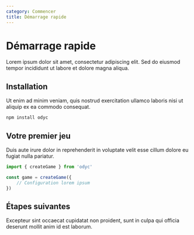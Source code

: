 ```yaml
---
category: Commencer
title: Démarrage rapide
---
```


# Démarrage rapide

Lorem ipsum dolor sit amet, consectetur adipiscing elit. Sed do eiusmod tempor incididunt ut labore et dolore magna aliqua.

## Installation

Ut enim ad minim veniam, quis nostrud exercitation ullamco laboris nisi ut aliquip ex ea commodo consequat.

```bash
npm install odyc
```

## Votre premier jeu

Duis aute irure dolor in reprehenderit in voluptate velit esse cillum dolore eu fugiat nulla pariatur.

```javascript
import { createGame } from 'odyc'

const game = createGame({
	// Configuration lorem ipsum
})
```

## Étapes suivantes

Excepteur sint occaecat cupidatat non proident, sunt in culpa qui officia deserunt mollit anim id est laborum.
